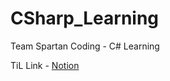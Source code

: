 # CSharp_Learning
Team Spartan Coding - C# Learning


TiL Link - [Notion](https://huisung97.notion.site/SPARTAN-C-Learn-f68ccc71cb814c91929d43daa669f5b0?pvs=4)
